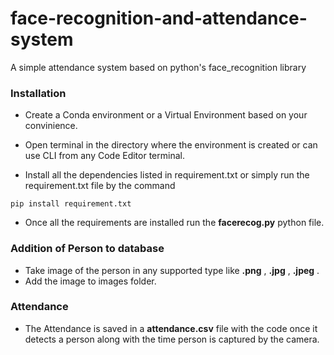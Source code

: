 # face-recognition-and-attendance-system
A simple attendance system based on python's face_recognition library

### Installation
- Create a Conda environment or a Virtual Environment based on your convinience.

- Open terminal in the directory where the environment is created or can use CLI from any Code Editor terminal.

- Install all the dependencies listed in requirement.txt or simply run the requirement.txt file by the command 

```
pip install requirement.txt
```

- Once all the requirements are installed run the **facerecog.py** python file.

### Addition of Person to database
- Take image of the person in any supported type like **.png** , **.jpg** , **.jpeg** .
- Add the image to images folder.

### Attendance
- The Attendance is saved in a **attendance.csv** file with the code once it detects a person along with the time person is captured by the camera.
